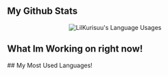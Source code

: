 ## My Github Stats
<p align="center">
<img align="center" src="https://github-readme-stats.vercel.app/api?username=LilKurisuu&show_icons=true&theme=dark" alt="LilKurisuu's Language Usages">
</p>

## What Im Working on right now!
<p align="center"
<img align="center" src="https://github-readme-stats.vercel.app/api/pin/?username=LilKurisuu&repo=BLACKOUT&theme=dark)](https://github.com/LilKurisuu/BLACKOUT">
</p>
## My Most Used Languages!
<p align="center"
<img align="center" src="https://github-readme-stats.vercel.app/api/top-langs/?username=LilKurisuu&langs_count=8&theme=dark)](https://github.com/anuraghazra/github-readme-stats">
</p>
